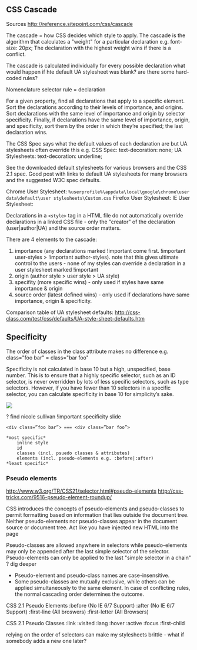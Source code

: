 ## CSS Cascade

Sources http://reference.sitepoint.com/css/cascade

The cascade = how CSS decides which style to apply. The cascade is the algorithm
that calculates a "weight" for a particular declaration e.g. font-size: 20px;
The declaration with the highest weight wins if there is a conflict.

The cascade is calculated individually for every possible declaration what would
happen if hte default UA stylesheet was blank? are there some hard-coded rules?

Nomenclature selector rule = declaration

For a given property, find all declarations that apply to a specific element.
Sort the declarations according to their levels of importance, and origins. Sort
declarations with the same level of importance and origin by selector
specificity. Finally, if declarations have the same level of importance, origin,
and specificity, sort them by the order in which they’re specified; the last
declaration wins.

The CSS Spec says what the default values of each declaration are but UA
stylesheets often override this e.g. CSS Spec: text-decoration: none; UA
Stylesheets: text-decoration: underline;

See the downloaded default stylesheets for various browsers and the CSS 2.1
spec. Good post with links to default UA stylesheets for many browsers and the
suggested W3C spec defaults.

Chrome User Stylesheet:
`%userprofile%\appdata\local\google\chrome\user data\default\user stylesheets\Custom.css`
Firefox User Stylesheet: IE User Stylesheet:

Declarations in a `<style>` tag in a HTML file do not automatically override
declarations in a linked CSS file - only the "creator" of the declaration
(user|author|UA) and the source order matters.

There are 4 elements to the cascade:

1. importance (any declarations marked !important come first. !important
   user-styles > !important author-styles). note that this gives ultimate
   control to the users - none of my styles can override a declaration in a user
   stylesheet marked !important
2. origin (author style > user style > UA style)
3. specifity (more specific wins) - only used if styles have same importance &
   origin
4. source order (latest defined wins) - only used if declarations have same
   importance, origin & specificity.

Comparison table of UA stylesheet defaults:
http://css-class.com/test/css/defaults/UA-style-sheet-defaults.htm

## Specificity

The order of classes in the class attribute makes no difference e.g. class="foo
bar" = class="bar foo"

Specificity is not calculated in base 10 but a high, unspecified, base number.
This is to ensure that a highly specific selector, such as an ID selector, is
never overridden by lots of less specific selectors, such as type selectors.
However, if you have fewer than 10 selectors in a specific selector, you can
calculate specificity in base 10 for simplicity’s sake.

<img src="./CSS/images/specificity.jpg" />

? find nicole sullivan !important specificity slide

    <div class=”foo bar”> === <div class=”bar foo”>

    *most specific*
    	inline style
    	id
    	classes (incl. psuedo classes & attributes)
    	elements (incl. pseudo-elements e.g. :before|:after)
    *least specific*

### Pseudo elements

http://www.w3.org/TR/CSS21/selector.html#pseudo-elements
http://css-tricks.com/9516-pseudo-element-roundup/

CSS introduces the concepts of pseudo-elements and pseudo-classes to permit
formatting based on information that lies outside the document tree. Neither
pseudo-elements nor pseudo-classes appear in the document source or document
tree. Act like you have injected new HTML into the page

Pseudo-classes are allowed anywhere in selectors while pseudo-elements may only
be appended after the last simple selector of the selector. Pseudo-elements can
only be applied to the last "simple selector in a chain" ? dig deeper

- Pseudo-element and pseudo-class names are case-insensitive.
- Some pseudo-classes are mutually exclusive, while others can be applied
  simultaneously to the same element. In case of conflicting rules, the normal
  cascading order determines the outcome.

CSS 2.1 Pseudo Elements :before (No IE 6/7 Support) :after (No IE 6/7 Support)
:first-line (All broswers) :first-letter (All Browsers)

CSS 2.1 Pseudo Classes :link :visited :lang :hover :active :focus :first-child

relying on the order of selectors can make my stylesheets brittle - what if
somebody adds a new one later?
